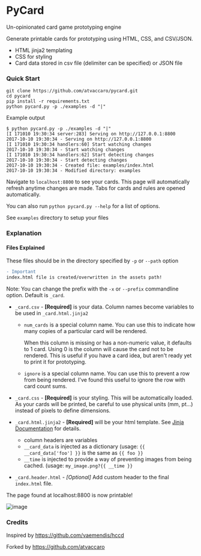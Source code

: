 # PyCard
Un-opinionated card game prototyping engine

Generate printable cards for prototyping using HTML, CSS, and CSV/JSON.

* HTML jinja2 templating
* CSS for styling
* Card data stored in csv file (delimiter can be specified) or JSON file

###  Quick Start

```
git clone https://github.com/atvaccaro/pycard.git
cd pycard
pip install -r requirements.txt
python pycard.py -p ./examples -d "|"
```

Example output

```
$ python pycard.py -p ./examples -d "|"
[I 171010 19:30:34 server:283] Serving on http://127.0.0.1:8800
2017-10-10 19:30:34 - Serving on http://127.0.0.1:8800
[I 171010 19:30:34 handlers:60] Start watching changes
2017-10-10 19:30:34 - Start watching changes
[I 171010 19:30:34 handlers:62] Start detecting changes
2017-10-10 19:30:34 - Start detecting changes
2017-10-10 19:30:34 - Created file: examples/index.html
2017-10-10 19:30:34 - Modified directory: examples
```

Navigate to `localhost:8800` to see your cards. This page will automatically refresh anytime changes are made. Tabs for cards and rules are opened automatically.

You can also run `python pycard.py --help` for a list of options.

See `examples` directory to setup your files

### Explanation

#### Files Explained

These files should be in the directory specified by `-p` or `--path` option

```diff
- Important
index.html file is created/overwritten in the assets path!
```

Note: You can change the prefix with the `-x` or `--prefix` commandline option. Default is `_card`.

* `_card.csv` - **[Required]** is your data. Column names become variables to be used in `_card.html.jinja2`

    * `num_cards` is a special column name. You can use this to indicate how many copies of a particular card will be rendered.

      When this column is missing or has a non-numeric value, it defaults to 1 card.
      Using 0 is the column will cause the card not to be rendered.
      This is useful if you have a card idea, but aren't ready yet to print it for prototyping.

    * `ignore` is a special column name. You can use this to prevent a row from being rendered.
      I've found this useful to ignore the row with card count sums.

* `_card.css` - **[Required]** is your styling. This will be automatically loaded. As your cards will be printed, be careful to use physical units (mm, pt...) instead of pixels to define dimensions.
* `_card.html.jinja2` - **[Required]** will be your html template. See [Jinja Documentation](http://jinja.pocoo.org/docs/2.9/templates/) for details.

    * column headers are variables
    * `__card_data` is injected as a dictionary (usage: `{{ __card_data['foo'] }}` is the same as `{{ foo }}`
    * `__time` is injected to provide a way of preventing images from being cached. (usage: `my_image.png?{{ __time }}`

* `_card.header.html` - _[Optional]_ Add custom header to the final `index.html` file.

The page found at localhost:8800 is now printable!

![image](https://user-images.githubusercontent.com/903488/31474239-521061be-aeae-11e7-81ac-626490faacee.png)

### Credits

Inspired by https://github.com/vaemendis/hccd

Forked by https://github.com/atvaccaro